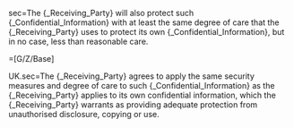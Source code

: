 sec=The {_Receiving_Party} will also protect such {_Confidential_Information} with at least the same degree of care that the {_Receiving_Party} uses to protect its own {_Confidential_Information}, but in no case, less than reasonable care.

=[G/Z/Base]

UK.sec=The {_Receiving_Party} agrees to apply the same security measures and degree of care to such {_Confidential_Information} as the {_Receiving_Party} applies to its own confidential information, which the {_Receiving_Party} warrants as providing adequate protection from unauthorised disclosure, copying or use.
  
